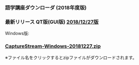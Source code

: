 ### 語学講座ダウンローダ (2018年度版)   
### 最新リリース  QT版(GUI版)  [2018/12/27版](https://github.com/CSReviser/CaptureStream/releases/tag/20181227)   
Windows版:   
### [CaptureStream-Windows-20181227.zip](https://github.com/CSReviser/CaptureStream/releases/download/20181227/CaptureStream-Windows-20181227.zip)   

※ファイル名をクリックするとzipファイルがダウンロードされます。
